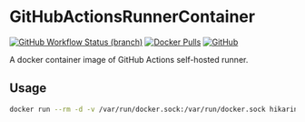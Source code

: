 # GitHubActionsRunnerContainer
[![GitHub Workflow Status (branch)](https://img.shields.io/github/workflow/status/hikarin522/GitHubActionsRunnerContainer/Build/master)](https://github.com/hikarin522/GitHubActionsRunnerContainer/actions/workflows/build.yml)
[![Docker Pulls](https://img.shields.io/docker/pulls/hikarin/github-actions-runner)](https://hub.docker.com/r/hikarin/github-actions-runner)
[![GitHub](https://img.shields.io/github/license/hikarin522/GitHubActionsRunnerContainer)](./LICENSE)

A docker container image of GitHub Actions self-hosted runner.

## Usage

```sh
docker run --rm -d -v /var/run/docker.sock:/var/run/docker.sock hikarin/github-actions-runner:latest --ephemeral --url "https://github.com/********" --token "****************"
```

